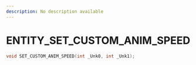 ```yaml
---
description: No description available 
---
```


# ENTITY\_SET_CUSTOM_ANIM_SPEED

```cpp
void SET_CUSTOM_ANIM_SPEED(int _Unk0, int _Unk1);
```